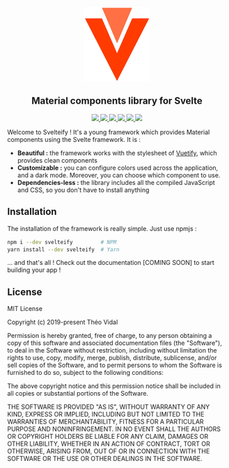 <div align=center>
  <img src="https://github.com/exybore/svelteify/blob/develop/packages/docs/public/img/logo.png?raw=true" alt="logo" width="150" />
  <h2>Material components library for Svelte</h2>
  <a href="#license">
    <img src="https://img.shields.io/npm/l/svelteify" />
  </a>
  <a href="https://discord.becauseofprog.fr">
    <img src="https://img.shields.io/discord/272454426038370304?color=blue&logo=discord" />
  </a>
  <a href="https://npmjs.org/package/svelteify">
    <img src="https://img.shields.io/npm/dm/svelteify?color=orange&logo=npm" />
    <img src="https://img.shields.io/npm/v/svelteify?color=yellow" />
  </a>
  <a href="https://github.com/exybore/svelteify/issues">
    <img src="https://img.shields.io/github/issues/exybore/svelteify?color=brightgreen" />
  </a>
  <a href="https://github.com/exybore/svelteify/stargazers">
    <img src="https://img.shields.io/github/stars/exybore/svelteify?style=social"/>
  </a>
</div>

Welcome to Svelteify ! It's a young framework which provides Material components using the Svelte framework. It is :

- **Beautiful :** the framework works with the stylesheet of <a href="https://github.com/vuetifyjs/vuetify">Vuetify</a>, which provides clean components
- **Customizable :** you can configure colors used across the application, and a dark mode. Moreover, you can choose which component to use.
- **Dependencies-less :** the library includes all the compiled JavaScript and CSS, so you don't have to install anything

## Installation

The installation of the framework is really simple. Just use npmjs :

```bash
npm i --dev svelteify         # NPM
yarn install --dev svelteify  # Yarn
```

... and that's all ! Check out the documentation [COMING SOON] to start building your app !

## License

MIT License

Copyright (c) 2019-present Théo Vidal

Permission is hereby granted, free of charge, to any person obtaining a copy
of this software and associated documentation files (the "Software"), to deal
in the Software without restriction, including without limitation the rights
to use, copy, modify, merge, publish, distribute, sublicense, and/or sell
copies of the Software, and to permit persons to whom the Software is
furnished to do so, subject to the following conditions:

The above copyright notice and this permission notice shall be included in all
copies or substantial portions of the Software.

THE SOFTWARE IS PROVIDED "AS IS", WITHOUT WARRANTY OF ANY KIND, EXPRESS OR
IMPLIED, INCLUDING BUT NOT LIMITED TO THE WARRANTIES OF MERCHANTABILITY,
FITNESS FOR A PARTICULAR PURPOSE AND NONINFRINGEMENT. IN NO EVENT SHALL THE
AUTHORS OR COPYRIGHT HOLDERS BE LIABLE FOR ANY CLAIM, DAMAGES OR OTHER
LIABILITY, WHETHER IN AN ACTION OF CONTRACT, TORT OR OTHERWISE, ARISING FROM,
OUT OF OR IN CONNECTION WITH THE SOFTWARE OR THE USE OR OTHER DEALINGS IN THE
SOFTWARE.
